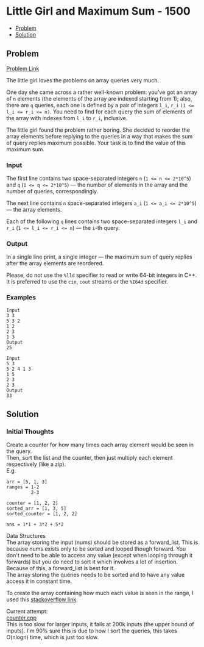 # Little Girl and Maximum Sum - 1500
- [Problem](#problem)
- [Solution](#solution)

## Problem
[Problem Link](https://codeforces.com/problemset/problem/276/C)  

The little girl loves the problems on array queries very much.  

One day she came across a rather well-known problem: you've got an array of `n` elements (the elements of the array are indexed starting from 1); also, there are `q` queries, each one is defined by a pair of integers `l_i`, `r_i` `(1 <= l_i <= r_i <= n)`. You need to find for each query the sum of elements of the array with indexes from `l_i` to `r_i`, inclusive.  

The little girl found the problem rather boring. She decided to reorder the array elements before replying to the queries in a way that makes the sum of query replies maximum possible. Your task is to find the value of this maximum sum.  
  
### Input
The first line contains two space-separated integers `n` (`1 <= n <= 2*10^5`) and `q` (`1 <= q <= 2*10^5`) — the number of elements in the array and the number of queries, correspondingly.  

The next line contains `n` space-separated integers `a_i` (`1 <= a_i <= 2*10^5`) — the array elements.  

Each of the following `q` lines contains two space-separated integers `l_i` and `r_i` (`1 <= l_i <= r_i <= n`) — the `i`-th query.  
  
### Output
In a single line print, a single integer — the maximum sum of query replies after the array elements are reordered.  

Please, do not use the `%lld` specifier to read or write 64-bit integers in C++. It is preferred to use the `cin`, `cout` streams or the `%I64d` specifier.  

### Examples
```
Input
3 3
5 3 2
1 2
2 3
1 3
Output
25
```
```
Input
5 3
5 2 4 1 3
1 5
2 3
2 3
Output
33
```


## Solution

### Initial Thoughts
Create a counter for how many times each array element would be seen in the query.  
Then, sort the list and the counter, then just multiply each element respectively (like a zip).  
E.g.
```
arr = [5, 1, 3]
ranges = 1-2
         2-3

counter = [1, 2, 2]
sorted_arr = [1, 3, 5]
sorted_counter = [1, 2, 2]

ans = 1*1 + 3*2 + 5*2
```

Data Structures  
The array storing the input (nums) should be stored as a forward_list. This is because nums exists only to be sorted and looped though forward. You don't need to be able to access any value (except when looping through it forwards) but you do need to sort it which involves a lot of insertion. Because of this, a forward_list is best for it.  
The array storing the queries needs to be sorted and to have any value access it in constant time.  

To create the array containing how much each value is seen in the range, I used this [stackoverflow link](https://stackoverflow.com/questions/18408659/how-to-increment-all-values-in-an-array-interval-by-a-given-amount).  

Current attempt:  
[counter.cpp](solutions/counter.cpp)  
This is too slow for larger inputs, it fails at 200k inputs (the upper bound of inputs). I'm 90% sure this is due to how I sort the queries, this takes O(nlogn) time, which is just too slow.  
